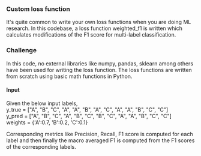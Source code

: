 
### Custom loss function

It's quite common to write your own loss functions when you are doing ML research. 
In this codebase, a loss function weighted_f1 is written which calculates modifications of the
F1 score for multi-label classification. 

### Challenge

In this code, no external libraries like numpy, pandas, sklearn among others have been used for writing the loss function.
The loss functions are written from scratch using basic math functions in Python.

#### Input

Given the below input labels, \
y_true = ["A", "B", "C", "A", "A", "B", "A", "C", "A", "A", "B", "C", "C"] \
y_pred = ["A", "B", "C", "A", "B", "C", "B", "C", "A", "A", "B", "C", "C"] \
weights = {'A':0.7, 'B':0.2, 'C':0.1}

Corresponding metrics like Precision, Recall, F1 score is computed for each label and then finally
the macro averaged F1 is computed from the F1 scores of the corresponding labels.